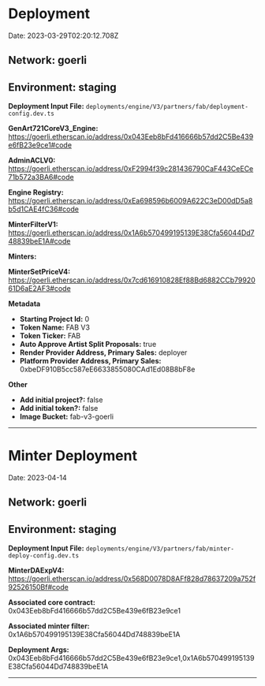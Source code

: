 # Deployment

Date: 2023-03-29T02:20:12.708Z

## **Network:** goerli

## **Environment:** staging

**Deployment Input File:** `deployments/engine/V3/partners/fab/deployment-config.dev.ts`

**GenArt721CoreV3_Engine:** https://goerli.etherscan.io/address/0x043Eeb8bFd416666b57dd2C5Be439e6fB23e9ce1#code

**AdminACLV0:** https://goerli.etherscan.io/address/0xF2994f39c281436790CaF443CeECe71b572a3BA6#code

**Engine Registry:** https://goerli.etherscan.io/address/0xEa698596b6009A622C3eD00dD5a8b5d1CAE4fC36#code

**MinterFilterV1:** https://goerli.etherscan.io/address/0x1A6b570499195139E38Cfa56044Dd748839beE1A#code

**Minters:**

**MinterSetPriceV4:** https://goerli.etherscan.io/address/0x7cd616910828Ef88Bd6882CCb7992061D6aE2AF3#code

**Metadata**

- **Starting Project Id:** 0
- **Token Name:** FAB V3
- **Token Ticker:** FAB
- **Auto Approve Artist Split Proposals:** true
- **Render Provider Address, Primary Sales:** deployer
- **Platform Provider Address, Primary Sales:** 0xbeDF910B5cc587eE6633855080CAd1Ed08B8bF8e

**Other**

- **Add initial project?:** false
- **Add initial token?:** false
- **Image Bucket:** fab-v3-goerli

---

# Minter Deployment

Date: 2023-04-14

## **Network:** goerli

## **Environment:** staging

**Deployment Input File:** `deployments/engine/V3/partners/fab/minter-deploy-config.dev.ts`

**MinterDAExpV4:** https://goerli.etherscan.io/address/0x568D0078D8AFf828d78637209a752f92526150Bf#code

**Associated core contract:** 0x043Eeb8bFd416666b57dd2C5Be439e6fB23e9ce1

**Associated minter filter:** 0x1A6b570499195139E38Cfa56044Dd748839beE1A

**Deployment Args:** 0x043Eeb8bFd416666b57dd2C5Be439e6fB23e9ce1,0x1A6b570499195139E38Cfa56044Dd748839beE1A

---
